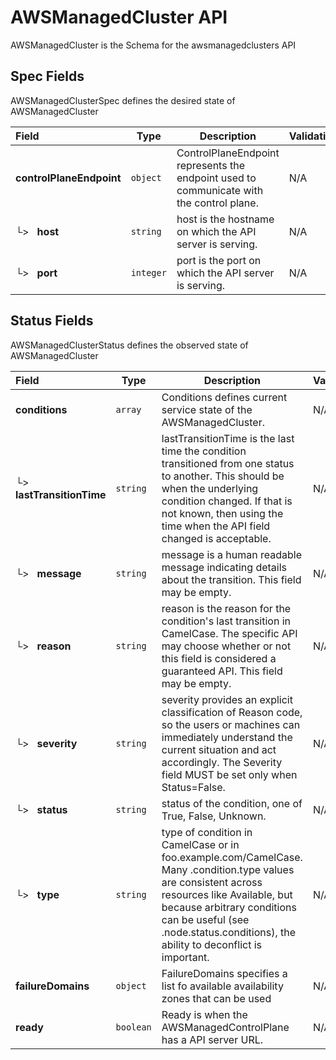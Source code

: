 # AWSManagedCluster API

AWSManagedCluster is the Schema for the awsmanagedclusters API

## Spec Fields

AWSManagedClusterSpec defines the desired state of AWSManagedCluster

| Field | Type | Description | Validations |
|:---|---|---|---|
|  **controlPlaneEndpoint** | `object` | ControlPlaneEndpoint represents the endpoint used to communicate with the control plane. | N/A |
| └>&nbsp;&nbsp; **host** | `string` | host is the hostname on which the API server is serving. | N/A |
| └>&nbsp;&nbsp; **port** | `integer` | port is the port on which the API server is serving. | N/A |
## Status Fields

AWSManagedClusterStatus defines the observed state of AWSManagedCluster

| Field | Type | Description | Validations |
|:---|---|---|---|
|  **conditions** | `array` | Conditions defines current service state of the AWSManagedCluster. | N/A |
| └>&nbsp;&nbsp; **lastTransitionTime** | `string` | lastTransitionTime is the last time the condition transitioned from one status to another. This should be when the underlying condition changed. If that is not known, then using the time when the API field changed is acceptable. | N/A |
| └>&nbsp;&nbsp; **message** | `string` | message is a human readable message indicating details about the transition. This field may be empty. | N/A |
| └>&nbsp;&nbsp; **reason** | `string` | reason is the reason for the condition's last transition in CamelCase. The specific API may choose whether or not this field is considered a guaranteed API. This field may be empty. | N/A |
| └>&nbsp;&nbsp; **severity** | `string` | severity provides an explicit classification of Reason code, so the users or machines can immediately understand the current situation and act accordingly. The Severity field MUST be set only when Status=False. | N/A |
| └>&nbsp;&nbsp; **status** | `string` | status of the condition, one of True, False, Unknown. | N/A |
| └>&nbsp;&nbsp; **type** | `string` | type of condition in CamelCase or in foo.example.com/CamelCase. Many .condition.type values are consistent across resources like Available, but because arbitrary conditions can be useful (see .node.status.conditions), the ability to deconflict is important. | N/A |
|  **failureDomains** | `object` | FailureDomains specifies a list fo available availability zones that can be used | N/A |
|  **ready** | `boolean` | Ready is when the AWSManagedControlPlane has a API server URL. | N/A |
